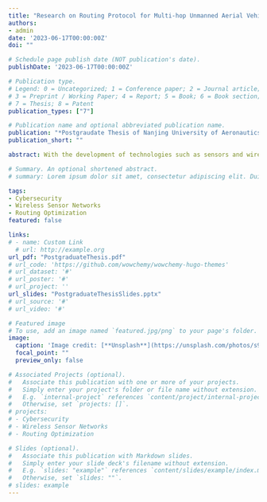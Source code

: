 ```yaml
---
title: "Research on Routing Protocol for Multi-hop Unmanned Aerial Vehicle Ad-hoc Networks (in Chinese)"
authors:
- admin
date: '2023-06-17T00:00:00Z'
doi: ""

# Schedule page publish date (NOT publication's date).
publishDate: '2023-06-17T00:00:00Z'

# Publication type.
# Legend: 0 = Uncategorized; 1 = Conference paper; 2 = Journal article;
# 3 = Preprint / Working Paper; 4 = Report; 5 = Book; 6 = Book section;
# 7 = Thesis; 8 = Patent
publication_types: ["7"]

# Publication name and optional abbreviated publication name.
publication: "*Postgraudate Thesis of Nanjing University of Aeronautics and Astronautics* [**Outstanding Thesis**]"
publication_short: ""

abstract: With the development of technologies such as sensors and wireless communications, Unmanned Aerial Vehicle (UAV) ad-hoc networks have been widely used in military and civilian applications. Routing technology is the basic premise for data communication, information sharing, and cluster collaboration of UAV networks, which needs to take both performance and security into account. However, many unique characteristics of UAV networks, such as high-speed mobility of nodes, high dynamics of network topology, and sparse distribution of nodes, pose severe challenges to the design of routing protocols. In this paper, the routing technology for multi-hop UAV networks is studied from the perspective of holistic cross-layer optimization.

# Summary. An optional shortened abstract.
# summary: Lorem ipsum dolor sit amet, consectetur adipiscing elit. Duis posuere tellus ac convallis placerat. Proin tincidunt magna sed ex sollicitudin condimentum.

tags:
- Cybersecurity
- Wireless Sensor Networks
- Routing Optimization
featured: false

links:
# - name: Custom Link
  # url: http://example.org
url_pdf: "PostgraduateThesis.pdf"
# url_code: 'https://github.com/wowchemy/wowchemy-hugo-themes'
# url_dataset: '#'
# url_poster: '#'
# url_project: ''
url_slides: "PostgraduateThesisSlides.pptx"
# url_source: '#'
# url_video: '#'

# Featured image
# To use, add an image named `featured.jpg/png` to your page's folder. 
image:
  caption: 'Image credit: [**Unsplash**](https://unsplash.com/photos/s9CC2SKySJM)'
  focal_point: ""
  preview_only: false

# Associated Projects (optional).
#   Associate this publication with one or more of your projects.
#   Simply enter your project's folder or file name without extension.
#   E.g. `internal-project` references `content/project/internal-project/index.md`.
#   Otherwise, set `projects: []`.
# projects:
# - Cybersecurity
# - Wireless Sensor Networks
# - Routing Optimization

# Slides (optional).
#   Associate this publication with Markdown slides.
#   Simply enter your slide deck's filename without extension.
#   E.g. `slides: "example"` references `content/slides/example/index.md`.
#   Otherwise, set `slides: ""`.
# slides: example
---
```


<!-- {{% callout note %}}
Create your slides in Markdown - click the *Slides* button to check out the example.
{{% /callout %}}

Supplementary notes can be added here, including [code, math, and images](https://wowchemy.com/docs/writing-markdown-latex/). -->
